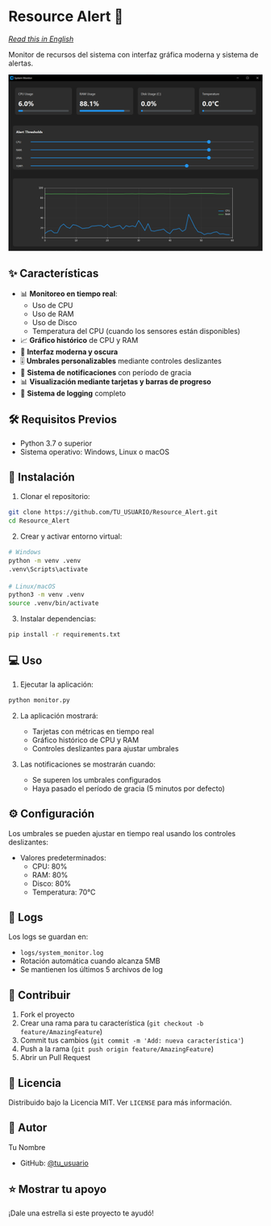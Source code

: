 # Resource Alert 🚀

_[Read this in English](README.md)_

Monitor de recursos del sistema con interfaz gráfica moderna y sistema de alertas.

![Resource Alert Preview](docs/preview.png)

## ✨ Características

- 📊 **Monitoreo en tiempo real**:
  - Uso de CPU
  - Uso de RAM
  - Uso de Disco
  - Temperatura del CPU (cuando los sensores están disponibles)
- 📈 **Gráfico histórico** de CPU y RAM
- 🎨 **Interfaz moderna y oscura**
- 🎚️ **Umbrales personalizables** mediante controles deslizantes
- 🔔 **Sistema de notificaciones** con período de gracia
- 📊 **Visualización mediante tarjetas y barras de progreso**
- 📝 **Sistema de logging** completo

## 🛠️ Requisitos Previos

- Python 3.7 o superior
- Sistema operativo: Windows, Linux o macOS

## 🚀 Instalación

1. Clonar el repositorio:

```bash
git clone https://github.com/TU_USUARIO/Resource_Alert.git
cd Resource_Alert
```

2. Crear y activar entorno virtual:

```bash
# Windows
python -m venv .venv
.venv\Scripts\activate

# Linux/macOS
python3 -m venv .venv
source .venv/bin/activate
```

3. Instalar dependencias:

```bash
pip install -r requirements.txt
```

## 💻 Uso

1. Ejecutar la aplicación:

```bash
python monitor.py
```

2. La aplicación mostrará:

   - Tarjetas con métricas en tiempo real
   - Gráfico histórico de CPU y RAM
   - Controles deslizantes para ajustar umbrales

3. Las notificaciones se mostrarán cuando:
   - Se superen los umbrales configurados
   - Haya pasado el período de gracia (5 minutos por defecto)

## ⚙️ Configuración

Los umbrales se pueden ajustar en tiempo real usando los controles deslizantes:

- Valores predeterminados:
  - CPU: 80%
  - RAM: 80%
  - Disco: 80%
  - Temperatura: 70°C

## 📝 Logs

Los logs se guardan en:

- `logs/system_monitor.log`
- Rotación automática cuando alcanza 5MB
- Se mantienen los últimos 5 archivos de log

## 🤝 Contribuir

1. Fork el proyecto
2. Crear una rama para tu característica (`git checkout -b feature/AmazingFeature`)
3. Commit tus cambios (`git commit -m 'Add: nueva característica'`)
4. Push a la rama (`git push origin feature/AmazingFeature`)
5. Abrir un Pull Request

## 📄 Licencia

Distribuido bajo la Licencia MIT. Ver `LICENSE` para más información.

## 👤 Autor

Tu Nombre

- GitHub: [@tu_usuario](https://github.com/tu_usuario)

## ⭐️ Mostrar tu apoyo

¡Dale una estrella si este proyecto te ayudó!
